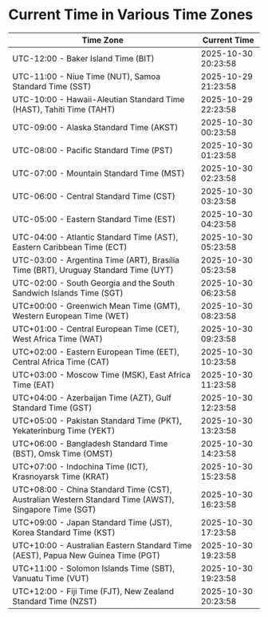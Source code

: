 # Current Time in Various Time Zones

| Time Zone | Current Time |
|-----------|--------------|
| UTC-12:00 - Baker Island Time (BIT) | 2025-10-30 20:23:58 |
| UTC-11:00 - Niue Time (NUT), Samoa Standard Time (SST) | 2025-10-29 21:23:58 |
| UTC-10:00 - Hawaii-Aleutian Standard Time (HAST), Tahiti Time (TAHT) | 2025-10-29 22:23:58 |
| UTC-09:00 - Alaska Standard Time (AKST) | 2025-10-30 00:23:58 |
| UTC-08:00 - Pacific Standard Time (PST) | 2025-10-30 01:23:58 |
| UTC-07:00 - Mountain Standard Time (MST) | 2025-10-30 02:23:58 |
| UTC-06:00 - Central Standard Time (CST) | 2025-10-30 03:23:58 |
| UTC-05:00 - Eastern Standard Time (EST) | 2025-10-30 04:23:58 |
| UTC-04:00 - Atlantic Standard Time (AST), Eastern Caribbean Time (ECT) | 2025-10-30 05:23:58 |
| UTC-03:00 - Argentina Time (ART), Brasília Time (BRT), Uruguay Standard Time (UYT) | 2025-10-30 05:23:58 |
| UTC-02:00 - South Georgia and the South Sandwich Islands Time (SGT) | 2025-10-30 06:23:58 |
| UTC±00:00 - Greenwich Mean Time (GMT), Western European Time (WET) | 2025-10-30 08:23:58 |
| UTC+01:00 - Central European Time (CET), West Africa Time (WAT) | 2025-10-30 09:23:58 |
| UTC+02:00 - Eastern European Time (EET), Central Africa Time (CAT) | 2025-10-30 10:23:58 |
| UTC+03:00 - Moscow Time (MSK), East Africa Time (EAT) | 2025-10-30 11:23:58 |
| UTC+04:00 - Azerbaijan Time (AZT), Gulf Standard Time (GST) | 2025-10-30 12:23:58 |
| UTC+05:00 - Pakistan Standard Time (PKT), Yekaterinburg Time (YEKT) | 2025-10-30 13:23:58 |
| UTC+06:00 - Bangladesh Standard Time (BST), Omsk Time (OMST) | 2025-10-30 14:23:58 |
| UTC+07:00 - Indochina Time (ICT), Krasnoyarsk Time (KRAT) | 2025-10-30 15:23:58 |
| UTC+08:00 - China Standard Time (CST), Australian Western Standard Time (AWST), Singapore Time (SGT) | 2025-10-30 16:23:58 |
| UTC+09:00 - Japan Standard Time (JST), Korea Standard Time (KST) | 2025-10-30 17:23:58 |
| UTC+10:00 - Australian Eastern Standard Time (AEST), Papua New Guinea Time (PGT) | 2025-10-30 19:23:58 |
| UTC+11:00 - Solomon Islands Time (SBT), Vanuatu Time (VUT) | 2025-10-30 19:23:58 |
| UTC+12:00 - Fiji Time (FJT), New Zealand Standard Time (NZST) | 2025-10-30 20:23:58 |
